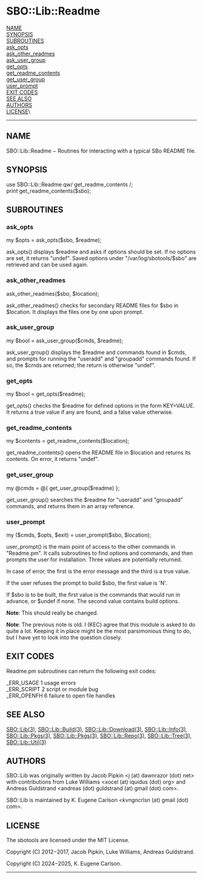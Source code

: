 # SBO::Lib::Readme

[NAME](#name)\
[SYNOPSIS](#synopsis)\
[SUBROUTINES](#subroutines)\
[ask_opts](#ask_opts)\
[ask_other_readmes](#ask_other_readmes)\
[ask_user_group](#ask_user_group)\
[get_opts](#get_opts)\
[get_readme_contents](#get_readme_contents)\
[get_user_group](#get_user_group)\
[user_prompt](#user_prompt)\
[EXIT CODES](#exit-codes)\
[SEE ALSO](#see-also)\
[AUTHORS](#authors)\
[LICENSE](#LICENSE)\

------------------------------------------------------------------------

## NAME

SBO::Lib::Readme − Routines for interacting with a typical SBo README
file.

## SYNOPSIS

use SBO::Lib::Readme qw/ get_readme_contents /;\
print get_readme_contents(\$sbo);

## SUBROUTINES

### ask_opts

my \$opts = ask_opts(\$sbo, \$readme);

ask_opts() displays \$readme and asks if options should be set. If no
options are set, it returns \"undef\". Saved options under
\"/var/log/sbotools/\$sbo\" are retrieved and can be used again.

### ask_other_readmes

ask_other_readmes(\$sbo, \$location);

ask_other_readmes() checks for secondary README files for \$sbo in
\$location. It displays the files one by one upon prompt.

### ask_user_group

my \$bool = ask_user_group(\$cmds, \$readme);

ask_user_group() displays the \$readme and commands found in \$cmds, and
prompts for running the \"useradd\" and \"groupadd\" commands found. If
so, the \$cmds are returned; the return is otherwise \"undef\".

### get_opts

my \$bool = get_opts(\$readme);

get_opts() checks the \$readme for defined options in the form
KEY=VALUE. It returns a true value if any are found, and a false value
otherwise.

### get_readme_contents

my \$contents = get_readme_contents(\$location);

get_readme_contents() opens the README file in \$location and returns
its contents. On error, it returns \"undef\".

### get_user_group

my \@cmds = \@{ get_user_group(\$readme) };

get_user_group() searches the \$readme for \"useradd\" and \"groupadd\"
commands, and returns them in an array reference.

### user_prompt

my (\$cmds, \$opts, \$exit) = user_prompt(\$sbo, \$location);

user_prompt() is the main point of access to the other commands in
\"Readme.pm\". It calls subroutines to find options and commands, and
then prompts the user for installation. Three values are potentially
returned.

In case of error, the first is the error message and the third is a true
value.

If the user refuses the prompt to build \$sbo, the first value is \'N\'.

If \$sbo is to be built, the first value is the commands that would run
in advance, or \$undef if none. The second value contains build options.

**Note**: This should really be changed.

**Note**: The previous note is old. I (KEC) agree that this module is
asked to do quite a lot. Keeping it in place might be the most
parsimonious thing to do, but I have yet to look into the question
closely.

## EXIT CODES

Readme.pm subroutines can return the following exit codes:

\_ERR_USAGE 1 usage errors\
\_ERR_SCRIPT 2 script or module bug\
\_ERR_OPENFH 6 failure to open file handles

## SEE ALSO

[SBO::Lib(3)](SBO::Lib.3.md), [SBO::Lib::Build(3)](SBO::Lib::Build.3.md), [SBO::Lib::Download(3)](SBO::Lib::Download.3.md),
[SBO::Lib::Info(3)](SBO::Lib::Info.3.md), [SBO::Lib::Pkgs(3)](SBO::Lib::Pkgs.3.md), [SBO::Lib::Pkgs(3)](SBO::Lib::Pkgs.3.md),
[SBO::Lib::Repo(3)](SBO::Lib::Repo.3.md), [SBO::Lib::Tree(3)](SBO::Lib::Tree.3.md), [SBO::Lib::Util(3)](SBO::Lib::Util.3.md)

## AUTHORS

SBO::Lib was originally written by Jacob Pipkin \<j (at) dawnrazor (dot)
net\> with contributions from Luke Williams \<xocel (at) iquidus (dot)
org\> and Andreas Guldstrand \<andreas (dot) guldstrand (at) gmail (dot)
com\>.

SBO::Lib is maintained by K. Eugene Carlson \<kvngncrlsn (at) gmail
(dot) com\>.

## LICENSE

The sbotools are licensed under the MIT License.

Copyright (C) 2012−2017, Jacob Pipkin, Luke Williams, Andreas
Guldstrand.

Copyright (C) 2024−2025, K. Eugene Carlson.

------------------------------------------------------------------------
